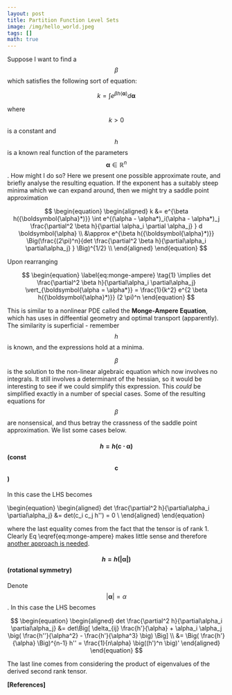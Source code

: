 ```yaml
---
layout: post
title: Partition Function Level Sets
image: /img/hello_world.jpeg
tags: []
math: true
---
```



<script src='https://cdnjs.cloudflare.com/ajax/libs/mathjax/2.7.5/MathJax.js?config=TeX-MML-AM_CHTML' async></script>

Suppose I want to find a $$\beta$$ which satisfies the following sort of equation:

$$
k = \int e^{\beta h(\boldsymbol{\alpha})} d \boldsymbol{\alpha} 
$$

where $$k >0$$ is a constant and $$h$$ is a known real function of the parameters $$\boldsymbol{\alpha} \in \mathbb{R}^n$$. How might I do so? Here we present one possible approximate route, and briefly analyse the resulting equation. If the exponent has a suitably steep minima which we can expand around, then we might try a saddle point approximation

$$
\begin{equation}
\begin{aligned}
k &= e^{\beta h({\boldsymbol{\alpha}*)}} \int e^{(\alpha - \alpha*)_i(\alpha - \alpha*)_j \frac{\partial^2 \beta h}{\partial \alpha_i \partial \alpha_j} } d \boldsymbol{\alpha} \\
 &\approx e^{\beta h({\boldsymbol{\alpha}*)}} \Big(\frac{(2\pi)^n}{det \frac{\partial^2 \beta h}{\partial\alpha_i \partial\alpha_j} } \Big)^{1/2} \\
\end{aligned}
\end{equation}
$$

Upon rearranging

$$
\begin{equation} \label{eq:monge-ampere} \tag{1}
\implies det \frac{\partial^2 \beta h}{\partial\alpha_i \partial\alpha_j} \vert_{\boldsymbol{\alpha = \alpha*}} = \frac{1}{k^2} e^{2 \beta h({\boldsymbol{\alpha}*)}} (2 \pi)^n
\end{equation}
$$

This is similar to a nonlinear PDE called the **Monge-Ampere Equation**, which has uses in diffeential geometry and optimal transport (apparently). The similarity is superficial - remember $$h$$ is known, and the expressions hold at a minima. 

$$\beta$$ is the solution to the non-linear algebraic equation which now involves no integrals. It still involves a determinant of the hessian, so it would be interesting to see if we could simplify this expression. This _could_ be simplified exactly in a number of special cases. Some of the resulting equations for $$\beta$$ are nonsensical, and thus betray the crassness of the saddle point approximation. We list some cases below.

#### $$h = h(\boldsymbol{c \cdot \alpha})$$ (const $$\boldsymbol{c}$$)

In this case the LHS becomes

\begin{equation}
\begin{aligned}
	det \frac{\partial^2 h}{\partial\alpha_i \partial\alpha_j} &= det(c_i c_j h'') = 0 \\
\end{aligned}
\end{equation}

where the last equality comes from the fact that the tensor is of rank 1. Clearly Eq \eqref{eq:monge-ampere} makes little sense and therefore [another approach is needed]().

#### $$h =h(\vert \boldsymbol{\alpha}\vert)$$  (rotational symmetry)

Denote $$ \vert \boldsymbol{\alpha}\vert = \alpha$$. In this case the LHS becomes

$$
\begin{equation}
\begin{aligned}
	det \frac{\partial^2 h}{\partial\alpha_i \partial\alpha_j} &= det\Big[ \delta_{ij} \frac{h'}{\alpha} + \alpha_i \alpha_j \big( \frac{h''}{\alpha^2} - \frac{h'}{\alpha^3} \big) \Big] \\
		&= \Big( \frac{h'}{\alpha} \Big)^{n-1} h'' = \frac{1}{n\alpha} \big((h')^n \big)'
\end{aligned}
\end{equation}
$$

The last line comes from considering the product of eigenvalues of the derived second rank tensor.

**[References]**

